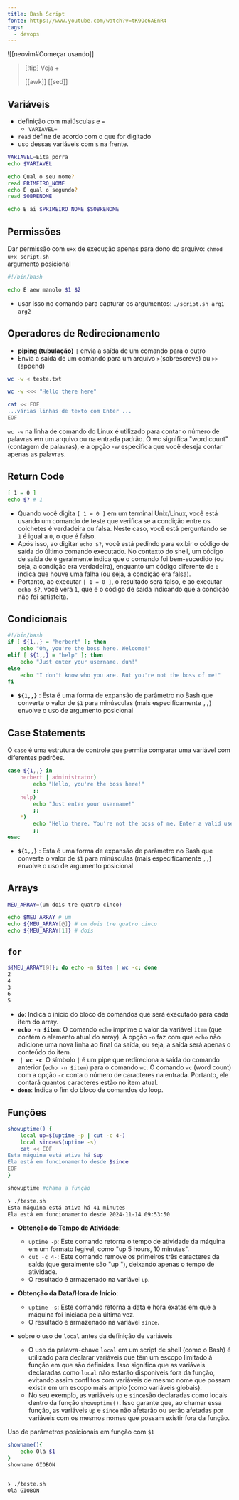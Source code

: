 ```yaml
---
title: Bash Script
fonte: https://www.youtube.com/watch?v=tK9Oc6AEnR4
tags:
  - devops
---
```

![[neovim#Começar usando]]

> [!tip] Veja +
> 
> [[awk]] [[sed]]
## Variáveis

- definição com maiúsculas e `=` 
	- `VARIAVEL=`
- `read` define de acordo com o que for digitado
- uso dessas variáveis com `$` na frente.


```bash
VARIAVEL=Eita_porra
echo $VARIAVEL

echo Qual o seu nome?
read PRIMEIRO_NOME
echo E qual o segundo?
read SOBRENOME

echo E ai $PRIMEIRO_NOME $SOBRENOME
```

## Permissões

Dar permissão com `u+x`​ de execução apenas para dono do arquivo: `chmod u+x script.sh`​  
argumento posicional

```bash
#!/bin/bash

echo E aew manolo $1 $2
```

- usar isso no comando para capturar os argumentos: `./script.sh arg1 arg2`​

## Operadores de Redirecionamento

- **piping (tubulação)**  `|`​ envia a saída de um comando para o outro
- Envia a saída de um comando para um arquivo `>`​ (sobrescreve) ou `>>`​ (append)  

```bash
wc -w < teste.txt

wc -w <<< "Hello there here"

cat << EOF
...várias linhas de texto com Enter ...
EOF
```

 `wc -w`​ na linha de comando do Linux é utilizado para contar o número de palavras em um arquivo ou na entrada padrão. O wc significa "word count" (contagem de palavras), e a opção -w especifica que você deseja contar apenas as palavras.
## Return Code

```bash
[ 1 = 0 ]
echo $? # 1
```

- Quando você digita `[ 1 = 0 ]`​ em um terminal Unix/Linux, você está usando um comando de teste que verifica se a condição entre os colchetes é verdadeira ou falsa. Neste caso, você está perguntando se `1`​ é igual a `0`​, o que é falso.  
- Após isso, ao digitar `echo $?`​, você está pedindo para exibir o código de saída do último comando executado. No contexto do shell, um código de saída de `0`​ geralmente indica que o comando foi bem-sucedido (ou seja, a condição era verdadeira), enquanto um código diferente de `0`​ indica que houve uma falha (ou seja, a condição era falsa).  
- Portanto, ao executar `[ 1 = 0 ]`​, o resultado será falso, e ao executar `echo $?`​, você verá `1`​, que é o código de saída indicando que a condição não foi satisfeita.

## Condicionais

```bash
#!/bin/bash
if [ ${1,,} = "herbert" ]; then
    echo "Oh, you're the boss here. Welcome!"
elif [ ${1,,} = "help" ]; then
    echo "Just enter your username, duh!"
else
    echo "I don't know who you are. But you're not the boss of me!"
fi
```

- **​`${1,,}`​** ​: Esta é uma forma de expansão de parâmetro no Bash que converte o valor de `$1`​ para minúsculas (mais especificamente `,,`​) envolve o uso de argumento posicional

## Case Statements

O `case`​ é uma estrutura de controle que permite comparar uma variável com diferentes padrões.

```bash
case ${1,,} in
    herbert | administrator)
        echo "Hello, you're the boss here!"
        ;;
    help)
        echo "Just enter your username!"
        ;;
    *)
        echo "Hello there. You're not the boss of me. Enter a valid username!"
        ;;
esac
```

- **​`${1,,}`​** ​: Esta é uma forma de expansão de parâmetro no Bash que converte o valor de `$1`​ para minúsculas (mais especificamente `,,`​) envolve o uso de argumento posicional

##  Arrays

```bash
MEU_ARRAY=(um dois tre quatro cinco)

echo $MEU_ARRAY # um
echo ${MEU_ARRAY[@]} # um dois tre quatro cinco
echo ${MEU_ARRAY[1]} # dois
```
## `for`

```bash
${MEU_ARRAY[@]}; do echo -n $item | wc -c; done
2
4
3
6
5
```

* ​**​`do`​**​: Indica o início do bloco de comandos que será executado para cada item do array.
* ​**​`echo -n $item`​**​: O comando `echo`​ imprime o valor da variável `item`​ (que contém o elemento atual do array). A opção `-n`​ faz com que `echo`​ não adicione uma nova linha ao final da saída, ou seja, a saída será apenas o conteúdo do item.
* ​ **​`| wc -c`​**​: O símbolo `|`​ é um pipe que redireciona a saída do comando anterior (`echo -n $item`​) para o comando `wc`​. O comando `wc`​ (word count) com a opção `-c`​ conta o número de caracteres na entrada. Portanto, ele contará quantos caracteres estão no item atual.
* ​**​`done`​**​: Indica o fim do bloco de comandos do loop.

## Funções

```bash
showuptime() {
    local up=$(uptime -p | cut -c 4-)
    local since=$(uptime -s)
    cat << EOF
Esta máquina está ativa há $up
Ela está em funcionamento desde $since
EOF
}

showuptime #chama a função

❯ ./teste.sh
Esta máquina está ativa há 41 minutes
Ela está em funcionamento desde 2024-11-14 09:53:50
```

* **Obtenção do Tempo de Atividade**:
	* ​`uptime -p`​: Este comando retorna o tempo de atividade da máquina em um formato legível, como "up 5 hours, 10 minutes".
	* ​`cut -c 4-`​: Este comando remove os primeiros três caracteres da saída (que geralmente são "up "), deixando apenas o tempo de atividade.
	* O resultado é armazenado na variável `up`​.

* **Obtenção da Data/Hora de Início**:
	* ​`uptime -s`​: Este comando retorna a data e hora exatas em que a máquina foi iniciada pela última vez.
	* O resultado é armazenado na variável `since`​.

* sobre o uso de `local`​ antes da definição de variáveis
	* O uso da palavra-chave `local`​ em um script de shell (como o Bash) é utilizado para declarar variáveis que têm um escopo limitado à função em que são definidas. Isso significa que as variáveis declaradas como `local`​ não estarão disponíveis fora da função, evitando assim conflitos com variáveis de mesmo nome que possam existir em um escopo mais amplo (como variáveis globais).
	* No seu exemplo, as variáveis `up`​ e `since`​ são declaradas como locais dentro da função `showuptime()`​. Isso garante que, ao chamar essa função, as variáveis `up`​ e `since`​ não afetarão ou serão afetadas por variáveis com os mesmos nomes que possam existir fora da função.

Uso de parâmetros posicionais em função com `$1`
​
```bash
showname(){
	echo Olá $1
}
showname GIOBON


❯ ./teste.sh
Olá GIOBON
```
